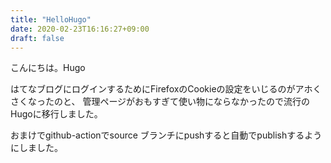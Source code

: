 ```yaml
---
title: "HelloHugo"
date: 2020-02-23T16:16:27+09:00
draft: false
---
```


こんにちは。Hugo

はてなブログにログインするためにFirefoxのCookieの設定をいじるのがアホくさくなったのと、
管理ページがおもすぎて使い物にならなかったので流行のHugoに移行しました。

おまけでgithub-actionでsource ブランチにpushすると自動でpublishするようにしました。
